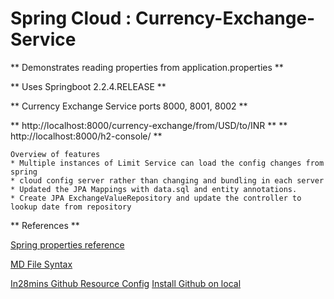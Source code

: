 # Spring Cloud : Currency-Exchange-Service
 
** Demonstrates reading properties from application.properties **

** Uses Springboot 2.2.4.RELEASE **

** Currency Exchange Service ports 8000, 8001, 8002 **

**  http://localhost:8000/currency-exchange/from/USD/to/INR **
**  http://localhost:8000/h2-console/ **  

```
Overview of features
* Multiple instances of Limit Service can load the config changes from spring
* cloud config server rather than changing and bundling in each server
* Updated the JPA Mappings with data.sql and entity annotations. 
* Create JPA ExchangeValueRepository and update the controller to lookup date from repository

```


** References **

[Spring properties reference](https://docs.spring.io/spring-boot/docs/current/reference/html/common-application-properties.html)

[MD File Syntax](https://confluence.atlassian.com/bitbucketserver/markdown-syntax-guide-776639995.html)

[In28mins Github Resource Config](https://github.com/in28minutes/spring-microservices/tree/master/03.microservices)
[Install Github on local](https://git-scm.com/)
